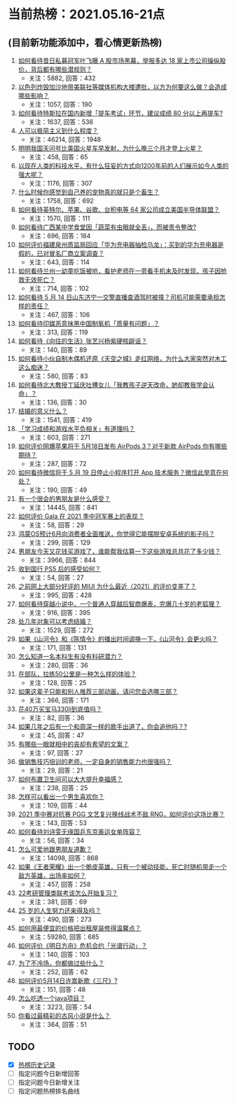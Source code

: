 # 当前热榜：2021.05.16-21点
## (目前新功能添加中，看心情更新热榜)
1. [如何看待昔日私募冠军叶飞曝 A 股市场黑幕，举报多达 18 家上市公司操纵股价，背后都有哪些潜规则？](https://www.zhihu.com/question/459558051)
    * 关注：5882, 回答：432
2. [以色列炸毁加沙地带美联社等媒体机构大楼遭批，以方为何要这么做？会造成哪些影响？](https://www.zhihu.com/question/459696493)
    * 关注：1057, 回答：190
3. [如何看待特斯拉在国内新增「提车考试」环节，建议成绩 80 分以上再提车?](https://www.zhihu.com/question/459595338)
    * 关注：1637, 回答：536
4. [人可以极简主义到什么程度？](https://www.zhihu.com/question/313020218)
    * 关注：46214, 回答：1948
5. [明明我国天问号比美国火星车早发射，为什么晚三个月才登上火星？](https://www.zhihu.com/question/445286711)
    * 关注：458, 回答：65
6. [以现在人类的科技水平，有什么狂妄的方式向1200年前的人们展示如今人类的强大呢？](https://www.zhihu.com/question/456628031)
    * 关注：1176, 回答：307
7. [什么时候你感觉到自己养的宠物真的就只是个畜生？](https://www.zhihu.com/question/344278401)
    * 关注：1758, 回答：692
8. [如何看待英特尔、苹果、谷歌、台积电等 64 家公司成立美国半导体联盟？](https://www.zhihu.com/question/459482645)
    * 关注：1570, 回答：111
9. [如何看待广西某中学食堂因「蔬菜有虫眼就全丢」，而被责令整改?](https://www.zhihu.com/question/459462929)
    * 关注：696, 回答：184
10. [如何评价福建泉州质监局回应「华为充电器抽检乌龙」：买到的华为充电器是假的，已对冒名厂商立案调查？](https://www.zhihu.com/question/459575426)
    * 关注：643, 回答：114
11. [如何看待兰州一幼童吃饭被呛，看护老师在一旁看手机未及时发现，孩子因抢救无效死亡？](https://www.zhihu.com/question/459515468)
    * 关注：714, 回答：102
12. [如何看待 5 月 14 日山东济宁一交警直播查酒驾时被撞？司机可能需要承担怎样的责任？](https://www.zhihu.com/question/459588410)
    * 关注：467, 回答：106
13. [如何看待印媒恶意抹黑中国制氧机「质量有问题」？](https://www.zhihu.com/question/459700129)
    * 关注：313, 回答：119
14. [如何看待《向往的生活》张艺兴杨紫硬核辟谣？](https://www.zhihu.com/question/459521803)
    * 关注：140, 回答：89
15. [如何看待小伙自制木偶机还原《天空之城》走红网络，为什么大家突然对木工这么痴迷？](https://www.zhihu.com/question/459454868)
    * 关注：580, 回答：83
16. [如何看待北大教授丁延庆吐槽女儿「我教孩子逆天改命，她却教我学会认命」？](https://www.zhihu.com/question/459213529)
    * 关注：136, 回答：30
17. [结婚的意义什么？](https://www.zhihu.com/question/458425888)
    * 关注：1541, 回答：419
18. [「学习成绩和游戏水平负相关」有道理吗？](https://www.zhihu.com/question/459296389)
    * 关注：603, 回答：271
19. [如何评价网爆苹果将于 5月18日发布 AirPods 3？对于新款 AirPods 你有哪些期待？](https://www.zhihu.com/question/459436442)
    * 关注：287, 回答：72
20. [如何看待微信将于 5 月 19 日停止小程序打开 App 技术服务？微信此举意在何处？](https://www.zhihu.com/question/459459278)
    * 关注：190, 回答：49
21. [有一个很会的男朋友是什么感受？](https://www.zhihu.com/question/391872560)
    * 关注：14445, 回答：841
22. [如何评价 Gala 在 2021 季中冠军赛上的表现？](https://www.zhihu.com/question/459505861)
    * 关注：58, 回答：29
23. [鸿蒙OS预计6月向消费者全面推送，你觉得它能摆脱安卓系统的影子吗？](https://www.zhihu.com/question/458183232)
    * 关注：299, 回答：129
24. [男朋友今天又花钱买游戏了，谁能帮我估算一下这些游戏总共花了多少钱？](https://www.zhihu.com/question/453441147)
    * 关注：3966, 回答：844
25. [收到国行 PS5 后的感受如何？](https://www.zhihu.com/question/459171541)
    * 关注：54, 回答：27
26. [之前网上大部分好评的 MIUI 为什么最近（2021）的评价变差了？](https://www.zhihu.com/question/452169697)
    * 关注：995, 回答：428
27. [如何看待穿越小说中，一个普通人穿越后智商爆表，完爆几十岁的老狐狸？](https://www.zhihu.com/question/376857581)
    * 关注：916, 回答：395
28. [处几年对象可以考虑结婚？](https://www.zhihu.com/question/450899653)
    * 关注：1529, 回答：272
29. [如果《山河令》和《陈情令》的播出时间调换一下，《山河令》会更火吗？](https://www.zhihu.com/question/459250772)
    * 关注：171, 回答：131
30. [怎么知道一名本科生有没有科研潜力？](https://www.zhihu.com/question/458786106)
    * 关注：280, 回答：36
31. [在部队，拉练50公里是一种怎么样的体验？](https://www.zhihu.com/question/47872589)
    * 关注：128, 回答：25
32. [如果这辈子只能和别人推荐三部动画，请问您会选哪三部？](https://www.zhihu.com/question/459632635)
    * 关注：366, 回答：171
33. [花40万买宝马330li到底值吗？](https://www.zhihu.com/question/459431704)
    * 关注：82, 回答：36
34. [如果几年之后有一个和周深一样的歌手出道了，你会追他吗？?](https://www.zhihu.com/question/459686681)
    * 关注：45, 回答：47
35. [有哪些一眼就相中的丧却有希望的文案？](https://www.zhihu.com/question/451987862)
    * 关注：97, 回答：27
36. [做销售技巧培训的老师，一定自身的销售能力也很强吗？](https://www.zhihu.com/question/456460921)
    * 关注：29, 回答：21
37. [如何布置卫生间可以大大提升幸福感？](https://www.zhihu.com/question/453988104)
    * 关注：238, 回答：25
38. [怎样可以看出一个男生喜欢你？](https://www.zhihu.com/question/457257289)
    * 关注：109, 回答：44
39. [2021 季中赛对抗赛 PGG 文艺复兴换线战术不敌 RNG，如何评价这场比赛？](https://www.zhihu.com/question/459612622)
    * 关注：143, 回答：53
40. [如何看待刘诗雯无缘国乒东京奥运女单阵容？](https://www.zhihu.com/question/459710437)
    * 关注：56, 回答：34
41. [怎么可爱地跟男朋友道歉？](https://www.zhihu.com/question/383772587)
    * 关注：14098, 回答：868
42. [如果《王者荣耀》出一个脆皮英雄，只有一个被动技能，死亡时随机带走一个敌方英雄，出场率如何？](https://www.zhihu.com/question/459413105)
    * 关注：457, 回答：258
43. [22考研管理类联考该怎么开始复习？](https://www.zhihu.com/question/428880602)
    * 关注：381, 回答：69
44. [25 岁的人生努力还来得及吗？](https://www.zhihu.com/question/458261574)
    * 关注：490, 回答：273
45. [如何用最便宜的价格把出租屋装修得温馨点？](https://www.zhihu.com/question/29840789)
    * 关注：59280, 回答：685
46. [如何评价《明日方舟》危机合约「光谱行动」？](https://www.zhihu.com/question/459589633)
    * 关注：140, 回答：103
47. [为了不冷场，你都做过些什么？](https://www.zhihu.com/question/458658699)
    * 关注：252, 回答：62
48. [如何评价5月14日许嵩新歌《三尺》?](https://www.zhihu.com/question/459310125)
    * 关注：151, 回答：48
49. [怎么吃透一个java项目？](https://www.zhihu.com/question/422346147)
    * 关注：3223, 回答：54
50. [你看过最精彩的古风小说是什么？](https://www.zhihu.com/question/34680815)
    * 关注：364, 回答：51
## TODO
* [x] [热榜历史记录](hot_history/AllHot.md)
* [ ] 指定问题今日新增回答
* [ ] 指定问题今日新增关注
* [ ] 指定问题热榜排名曲线
